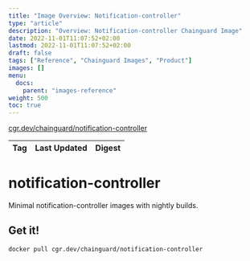 ```yaml
---
title: "Image Overview: Notification-controller"
type: "article"
description: "Overview: Notification-controller Chainguard Image"
date: 2022-11-01T11:07:52+02:00
lastmod: 2022-11-01T11:07:52+02:00
draft: false
tags: ["Reference", "Chainguard Images", "Product"]
images: []
menu:
  docs:
    parent: "images-reference"
weight: 500
toc: true
---
```


[cgr.dev/chainguard/notification-controller](https://github.com/chainguard-images/images/tree/main/images/notification-controller)

| Tag | Last Updated | Digest |
|-----|--------------|--------|

# notification-controller

Minimal notification-controller images with nightly builds.

## Get it!

```shell
docker pull cgr.dev/chainguard/notification-controller
```